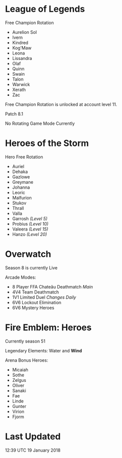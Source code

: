 # League of Legends

Free Champion Rotation

- Aurelion Sol
- Ivern
- Kindred
- Kog'Maw
- Leona
- Lissandra
- Olaf
- Quinn
- Swain
- Talon
- Warwick
- Xerath
- Zac

Free Champion Rotation is unlocked at account level 11.

Patch 8.1

No Rotating Game Mode Currently

# Heroes of the Storm

Hero Free Rotation

- Auriel
- Dehaka
- Gazlowe
- Greymane
- Johanna
- Leoric
- Malfurion
- Stukov
- Thrall
- Valla
- Garrosh *(Level 5)*
- Probius *(Level 10)*
- Valeera *(Level 15)*
- Hanzo *(Level 20)*

# Overwatch

Season 8 is currently Live

Arcade Modes:

- 8 Player FFA Chateâu Deathmatch *Main*
- 4V4 Team Deathmatch
- 1V1 Limited Duel *Changes Daily*
- 6V6 Lockout Elimination
- 6V6 Mystery Heroes

# Fire Emblem: Heroes

Currently season 51

Legendary Elements: Water and **Wind**

Arena Bonus Heroes:

- Micaiah
- Sothe
- Zelgus
- Oliver
- Sanaki
- Fae
- Linde
- Gunter
- Virion
- Fjorm 

# Last Updated

12:39 UTC 19 January 2018

